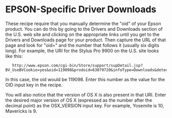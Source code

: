 EPSON-Specific Driver Downloads
===============================

These recipe require that you manually determine the "oid" of your Epson product. You can do this by going to the Drivers and Downloads section of the U.S. web site and clicking on the appropriate links until you get to the Drivers and Downloads page for your product. Then capture the URL of that page and look for "oid=" and the number that follows it (usually six digits long). For example, the URI for the Stylus Pro 9900 on the U.S. site looks like this:

````
   http://www.epson.com/cgi-bin/Store/support/supDetail.jsp?BV_UseBVCookie=yes&oid=119098&prodoid=63079720&infoType=Downloads&detected=yes&platform=OSF_M_X10
````

In this case, the oid would be 119098. Enter this number as the value for the OID input key in the recipe.

You will also notice that the version of OS X is also present in that URI. Enter the desired major version of OS X (expressed as the number after the decimal point) as the OSX_VERSION input key. For example, Yosemite is 10, Mavericks is 9.
